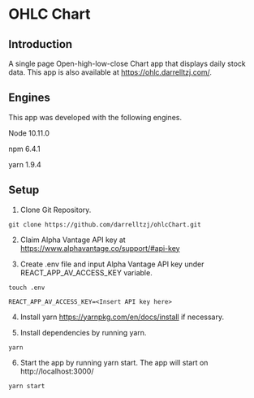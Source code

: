 # OHLC Chart

## Introduction
A single page Open-high-low-close Chart app that displays daily stock data. This app is also available at https://ohlc.darrelltzj.com/.

## Engines
This app was developed with the following engines.

 Node 10.11.0

 npm 6.4.1

 yarn 1.9.4

## Setup

1) Clone Git Repository.

```
git clone https://github.com/darrelltzj/ohlcChart.git
```

2) Claim Alpha Vantage API key at https://www.alphavantage.co/support/#api-key

3) Create .env file and input Alpha Vantage API key under REACT_APP_AV_ACCESS_KEY variable.
```
touch .env
```

```
REACT_APP_AV_ACCESS_KEY=<Insert API key here>
```

4) Install yarn https://yarnpkg.com/en/docs/install if necessary.

5) Install dependencies by running yarn.

```
yarn
```

6) Start the app by running yarn start. The app will start on http://localhost:3000/

```
yarn start
```
